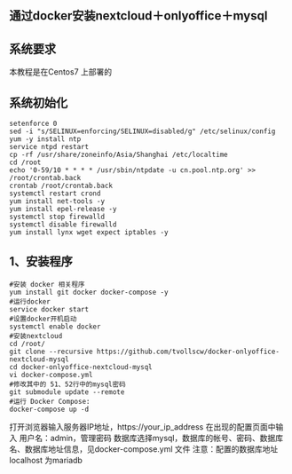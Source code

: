 ## 通过docker安装nextcloud＋onlyoffice＋mysql
## 系统要求
本教程是在Centos7 上部署的
## 系统初始化
```
setenforce 0
sed -i "s/SELINUX=enforcing/SELINUX=disabled/g" /etc/selinux/config
yum -y install ntp
service ntpd restart
cp -rf /usr/share/zoneinfo/Asia/Shanghai /etc/localtime
cd /root
echo '0-59/10 * * * * /usr/sbin/ntpdate -u cn.pool.ntp.org' >> /root/crontab.back
crontab /root/crontab.back
systemctl restart crond
yum install net-tools -y
yum install epel-release -y
systemctl stop firewalld
systemctl disable firewalld
yum install lynx wget expect iptables -y
```
## 1、安装程序
```
#安装 docker 相关程序
yum install git docker docker-compose -y
#运行docker
service docker start
#设置docker开机启动
systemctl enable docker
#安装nextcloud
cd /root/
git clone --recursive https://github.com/tvollscw/docker-onlyoffice-nextcloud-mysql
cd docker-onlyoffice-nextcloud-mysql
vi docker-compose.yml
#修改其中的 51、52行中的mysql密码
git submodule update --remote
#运行 Docker Compose:
docker-compose up -d
```
打开浏览器输入服务器IP地址，https://your_ip_address 在出现的配置页面中输入
用户名：admin，管理密码
数据库选择mysql，数据库的帐号、密码、数据库名、数据库地址信息，见docker-compose.yml 文件
注意：配置的数据库地址localhost 为mariadb


